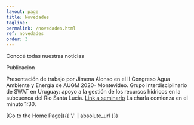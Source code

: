 ```yaml
---
layout: page
title: Novedades
tagline: 
permalink: /novedades.html
ref: novedades
order: 3
---
```

Conocé todas nuestras noticias

Publicacion 

Presentación de trabajo por Jimena Alonso en el II Congreso Agua Ambiente y Energía de AUGM 2020- Montevideo. Grupo interdisciplinario de SWAT en Uruguay: apoyo a la gestión de los recursos hídricos en la subcuenca del Rio Santa Lucia. [Link a seminario](https://www.youtube.com/watch?v=Unu-8zwarc8) La charla comienza en el minuto 1:30.

[Go to the Home Page]({{ '/' | absolute_url }})
